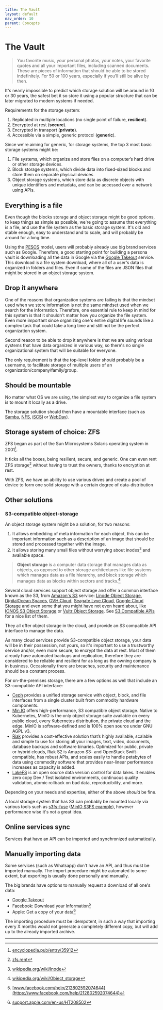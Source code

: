 ```yaml
---
title: The Vault
layout: default
nav_order: 10
parent: Concepts
---
```

# The Vault

> You favorite music, your personal photos, your notes, your favorite quotes and all your important files, including scanned documents. These are pieces of information that should be able to be stored indefinitely. For 50 or 100 years, especially if you'll still be alive by then.

It's nearly impossible to predict which storage solution will be around in 10 or 30 years, the safest bet it so store it using a popular structure that can be later migrated to modern systems if needed.

Requirements for the storage system:

1. Replicated in multiple locations (no single point of failure, **resilient**).
1. Encrypted at rest (**secure**).
1. Encrypted in transport (**private**).
1. Accessible via a simple, generic protocol (**generic**).

Since we're aiming for generic, for storage systems, the top 3 most basic storage systems might be:

1. File systems, which organize and store files on a computer’s hard drive or other storage devices.
1. Block storage systems, which divide data into fixed-sized blocks and store them on separate physical devices.
1. Object storage systems, which store data as discrete objects with unique identifiers and metadata, and can be accessed over a network using APIs.

## Everything is a file

Even though the blocks storage and object storage might be good options, to keep things as simple as possible, we're going to assume that everything is a file, and use the file system as the basic storage system. It's old and stable enough, easy to understand and to scale, and will probably be around for a long time.

Using the [PESOS] model, users will probably already use big brand services such as Google. Therefore, a good starting point for building a persona vault is downloading all the data in Google via the [Google Takeout] service. This download is a file system download, where all of a user's data is organized in folders and files. Even if some of the files are JSON files that might be stored in an object storage system.

## Drop it anywhere

One of the reasons that organization systems are failing is that the mindset used when we store information is not the same mindset used when we search for the information. Therefore, one essential rule to keep in mind for this system is that it shouldn't matter how you organize the file system. Even more important since organizing one's entire digital life sounds like a complex task that could take a long time and still not be the perfect organization system.

Second reason to be able to drop it anywhere is that we are using various systems that have data organized in various way, so there's no single organizational system that will be suitable for everyone.

The only requirement is that the top-level folder should probably be a username, to facilitate storage of multiple users of an organization/company/family/group.

## Should be mountable

No matter what OS we are using, the simplest way to organize a file system is to mount it locally as a drive.

The storage solution should then have a mountable interface (such as [Samba], [NFS], [iSCSI] or [WebDav]).

## Storage system of choice: ZFS

ZFS began as part of the Sun Microsystems Solaris operating system in 2001[^5].

It ticks all the boxes, being resilient, secure, and generic. One can even rent ZFS storage[^6] without having to trust the owners, thanks to encryption at rest.

With ZFS, we have an ability to use various drives and create a pool of device to form one solid storage with a certain degree of data-distribution

## Other solutions

### S3-compatible object-storage

An object storage system might be a solution, for two reasons:

1. It allows embedding of meta information for each object, this can be important information such as a description of an image that should be stored and processed together with the image.
1. It allows storing many small files without worrying about inodes[^1] and available space.

> **Object storage** is a computer data storage that manages data as objects, as opposed to other storage architectures like file systems which manages data as a file hierarchy, and block storage which manages data as blocks within sectors and tracks.[^2]

Several cloud services support object storage and offer a common interface known as the S3, from [Amazon's S3] service: [Linode Object Storage], [DigitalOcean Spaces], [OVH Cloud], [Seagate Lyve Cloud], [Google Cloud Storage] and even some that you might have not even heard about, like [IONOS S3 Object Storage] or [Vultr Object Storage]. See [S3 Compatible APIs] for a nice list of them.

They all offer object storage in the cloud, and provide an S3 compatible API interface to manage the data.

As many cloud services provide S3-compatible object storage, your data will be in their possession, not yours, so it's important to use a trustworthy service and/or, even more secure, to encrypt the data at rest. Most of them already have automated backups and replication, therefore they are considered to be reliable and resilient for as long as the owning company is in business. Occasionally there are breaches, security and maintenance should be a constant process.

For on-the-premises storage, there are a few options as well that include an S3-compatible API interface:

* [Ceph] provides a unified storage service with object, block, and file interfaces from a single cluster built from commodity hardware components.
* [Min.IO] offers high-performance, S3 compatible object storage. Native to Kubernetes, MinIO is the only object storage suite available on every public cloud, every Kubernetes distribution, the private cloud and the edge. MinIO is software-defined and is 100% open source under GNU AGPL v3.
* [Riak] provides a cost-effective solution that’s highly available, scalable and simple to use for storing all your images, text, video, documents, database backups and software binaries. Optimized for public, private or hybrid clouds, Riak S2 is Amazon S3- and OpenStack Swift-compatible, has robust APIs, and scales easily to handle petabytes of data using commodity software that provides near-linear performance increases as capacity is added.
* [LakeFS] is an open source data version control for data lakes. It enables zero copy Dev / Test isolated environments, continuous quality validation, atomic rollback on bad data, reproducibility, and more.

Depending on your needs and expertise, either of the above _should_ be fine.

A local storage system that has S3 can probably be mounted locally via various tools such as [s3fs-fuse] ([MinIO S3FS example](https://github.com/nitisht/cookbook/blob/master/docs/s3fs-fuse-with-minio.md)), however performance wise it's not a great idea.

## Online services sync

Services that have an API can be imported and synchronized automatically.

## Manually importing data

Some services (such as Whatsapp) don't have an API, and thus must be imported manually. The import procedure might be automated to some extent, but exporting is usually done personally and manually.

The big brands have options to manually request a download of all one's data:

- [Google Takeout]
- Facebook: Download your Information[^3]
- Apple: Get a copy of your data[^4]

The importing procedure must be idempotent, in such a way that importing every X months would not generate a completely different copy, but will add up to the already imported archive.

----
[^1]: [wikipedia.org/wiki/Inode](https://en.wikipedia.org/wiki/Inode)
[^2]: [wikipedia.org/wiki/Object_storage](https://en.wikipedia.org/wiki/Object_storage)
[^3]: [www.facebook.com/help/212802592074644](https://www.facebook.com/help/212802592074644)
[^4]: [support.apple.com/en-us/HT208502](https://support.apple.com/en-us/HT208502)
[^5]: [encyclopedia.pub/entry/35912](https://encyclopedia.pub/entry/35912)
[^6]: [zfs.rent](https://zfs.rent/)

[Amazon's S3]: https://docs.aws.amazon.com/s3/index.html
[OVH Cloud]: https://www.ovhcloud.com/en-ie/public-cloud/object-storage/
[Seagate Lyve Cloud]: https://help.lyvecloud.seagate.com/en/s3-api-endpoints.html
[Google Cloud Storage]: https://cloud.google.com/distributed-cloud/hosted/docs/ga/gdch/apis/storage-s3-rest-api
[IONOS S3 Object Storage]: https://docs.ionos.com/cloud/managed-services/s3-object-storage
[DigitalOcean Spaces]: https://www.digitalocean.com/products/spaces
[Vultr Object Storage]: https://www.vultr.com/docs/vultr-object-storage
[Linode Object Storage]: https://www.linode.com/products/object-storage/
[S3 Compatible APIs]: https://github.com/sa7mon/S3Scanner/wiki/S3-Compatible-APIs
[Min.IO]: https://min.io/
[LakeFS]: https://lakefs.io/
[Ceph]: https://ceph.com/en/
[Riak]: https://riak.com/products/riak-s2/index.html
[NFS]: https://www.techtarget.com/searchenterprisedesktop/definition/Network-File-System
[iSCSI]: https://en.wikipedia.org/wiki/ISCSI
[WebDav]: https://en.wikipedia.org/wiki/WebDAV
[s3fs-fuse]: https://github.com/s3fs-fuse/s3fs-fuse
[Google Takeout]: https://takeout.google.com/settings/takeout
[PESOS]: https://indieweb.org/PESOS
[Samba]: https://www.samba.org/
